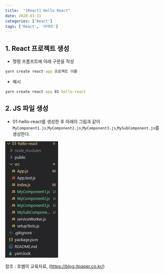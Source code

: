 ```yaml
---
title:  "[React] Hello React"
date: 2020-03-31
categories: ['React']
tags: ['React', '리액트']
---
```


## 1. React 프로젝트 생성

- 명령 프롬프트에 아래 구문을 작성

```cmd
yarn create react-app 프로젝트 이름
```

- 예시

```cmd
yarn create react-app 01-hello-react
```

## 2. JS 파일 생성

- 01-hello-react를 생성한 후 아래의 그림과 같이 `MyComponent1.js`,`MyComponent2.js`,`MyComponent3.js`,`MySubComponent.js`를 생성한다.

![hello](/assets/Images/react/chapter2/1_hello.JPG)



참조 : 호쌤의 교육자료, (<https://blog.itpaper.co.kr/>)